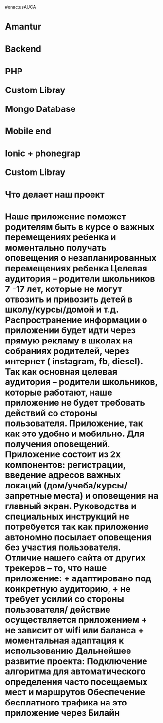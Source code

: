 #enactusAUCA

<h1>Amantur<h1>

<h1>Backend<h1>
<p>PHP <p>
<p>Custom Libray<p>
<p>Mongo Database <p>
  
 
<h1>Mobile end <h1>
<p>Ionic + phonegrap <p>
<p>Custom Libray<p>

<h1>Что делает наш проект<h1>
<p>Наше приложение поможет родителям быть в курсе о важных перемещениях ребенка и моментально получать оповещения о незапланированных перемещениях ребенка
Целевая аудитория – родители школьников 7 -17 лет, которые не могут отвозить и привозить детей в школу/курсы/домой и т.д. Распространение информации о приложении будет идти через прямую рекламу в школах на собраниях родителей, через интернет ( instagram, fb, diesel). Так как основная целевая аудитория –  родители школьников, которые работают, наше приложение не будет требовать действий со стороны пользователя. Приложение, так как это удобно и мобильно. Для получения оповещений. 
Приложение состоит из 2х компонентов: регистрации, введение адресов важных локаций (дом/учеба/курсы/запретные места) и оповещения на главный экран. Руководства и специальных инструкций не потребуется так как приложение автономно посылает оповещения без участия пользователя.  
Отличие нашего сайта от других трекеров – то, что наше приложение:  
+ адаптировано под конкретную аудиторию,
+ не требует усилий со стороны пользователя/ действие осуществляется приложением
+ не зависит от wifi или баланса
+ моментальная адаптация к использованию
Дальнейшее развитие проекта:
Подключение алгоритма для автоматического определения часто посещаемых мест и маршрутов
Обеспечение бесплатного трафика на это приложение через Билайн



 <p>
